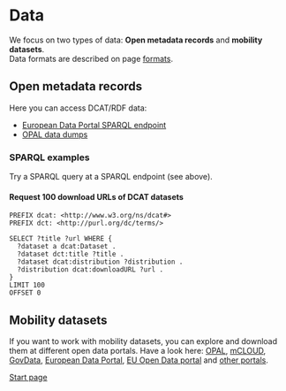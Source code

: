 # Data

We focus on two types of data: **Open metadata records** and **mobility datasets**.  
Data formats are described on page [formats](formats.md).

## Open metadata records

Here you can access DCAT/RDF data:

* [European Data Portal SPARQL endpoint](https://www.europeandataportal.eu/sparql)
* [OPAL data dumps](https://hobbitdata.informatik.uni-leipzig.de/OPAL/)

### SPARQL examples

Try a SPARQL query at a SPARQL endpoint (see above).

#### Request 100 download URLs of DCAT datasets

```SPARQL
PREFIX dcat: <http://www.w3.org/ns/dcat#>
PREFIX dct: <http://purl.org/dc/terms/>

SELECT ?title ?url WHERE {
  ?dataset a dcat:Dataset .
  ?dataset dct:title ?title .
  ?dataset dcat:distribution ?distribution .
  ?distribution dcat:downloadURL ?url .
}
LIMIT 100
OFFSET 0
```

## Mobility datasets

If you want to work with mobility datasets, you can explore and download them at different open data portals.
Have a look here:
[OPAL](https://opal.demos.dice-research.org/),
[mCLOUD](https://www.mcloud.de/), 
[GovData](https://www.govdata.de/), 
[European Data Portal](https://www.europeandataportal.eu/),
[EU Open Data portal](https://data.europa.eu/euodp/en/data/) and
[other portals](https://github.com/projekt-opal/doc/wiki/Open-Data-Portals).

[Start page](index.md)
